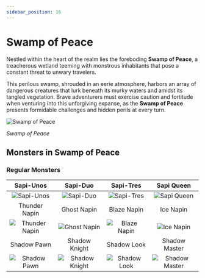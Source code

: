 ```yaml
---
sidebar_position: 16
---
```


# Swamp of Peace

Nestled within the heart of the realm lies the foreboding **Swamp of Peace**, a treacherous wetland teeming with monstrous inhabitants that pose a constant threat to unwary travelers.

This perilous swamp, shrouded in an eerie atmosphere, harbors an array of dangerous creatures that lurk beneath its murky waters and amidst its tangled vegetation. Brave adventurers must exercise caution and fortitude when venturing into this unforgiving expanse, as the **Swamp of Peace** presents formidable challenges and hidden perils at every turn.

![Swamp of Peace](/img/maps/swamp-of-peace.webp)

_Swamp of Peace_

## Monsters in Swamp of Peace

### Regular Monsters

|                            Sapi-Unos                             |                             Sapi-Duo                             |                          Sapi-Tres                           |                            Sapi Queen                            |
| :--------------------------------------------------------------: | :--------------------------------------------------------------: | :----------------------------------------------------------: | :--------------------------------------------------------------: |
|     ![Sapi-Unos](/img/monsters/swamp-of-peace/sapi-unos.jpg)     |      ![Sapi-Duo](/img/monsters/swamp-of-peace/sapi-duo.jpg)      |   ![Sapi-Tres](/img/monsters/swamp-of-peace/sapi-tres.jpg)   |    ![Sapi Queen](/img/monsters/swamp-of-peace/sapi-queen.jpg)    |
|                          Thunder Napin                           |                           Ghost Napin                            |                         Blaze Napin                          |                            Ice Napin                             |
| ![Thunder Napin](/img/monsters/swamp-of-peace/thunder-napin.jpg) |   ![Ghost Napin](/img/monsters/swamp-of-peace/ghost-napin.jpg)   | ![Blaze Napin](/img/monsters/swamp-of-peace/blaze-napin.jpg) |     ![Ice Napin](/img/monsters/swamp-of-peace/ice-napin.jpg)     |
|                           Shadow Pawn                            |                          Shadow Knight                           |                         Shadow Look                          |                          Shadow Master                           |
|   ![Shadow Pawn](/img/monsters/swamp-of-peace/shadow-pawn.jpg)   | ![Shadow Knight](/img/monsters/swamp-of-peace/shadow-knight.jpg) | ![Shadow Look](/img/monsters/swamp-of-peace/shadow-look.jpg) | ![Shadow Master](/img/monsters/swamp-of-peace/shadow-master.jpg) |
